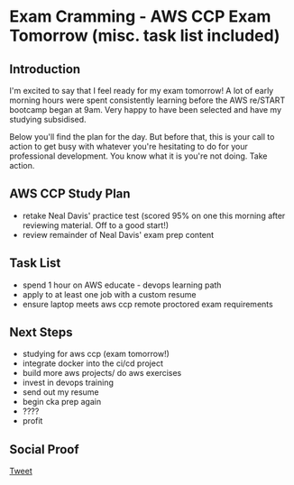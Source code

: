 
# Exam Cramming - AWS CCP Exam Tomorrow (misc. task list included)

## Introduction

I'm excited to say that I feel ready for my exam tomorrow! A lot of early morning hours were spent consistently learning before the AWS re/START bootcamp began at 9am. Very happy to have been selected and have my studying subsidised. 

Below you'll find the plan for the day. But before that, this is your call to action to get busy with whatever you're hesitating to do for your professional development. You know what it is you're not doing. Take action.

## AWS CCP Study Plan

- retake Neal Davis' practice test (scored 95% on one this morning after reviewing material. Off to a good start!)
- review remainder of Neal Davis' exam prep content

## Task List

- spend 1 hour on AWS educate - devops learning path
- apply to at least one job with a custom resume
- ensure laptop meets aws ccp remote proctored exam requirements

## Next Steps

- studying for aws ccp (exam tomorrow!)
- integrate docker into the ci/cd project
- build more aws projects/ do aws exercises
- invest in devops training
- send out my resume
- begin cka prep again
- ????
- profit

## Social Proof

[Tweet]()